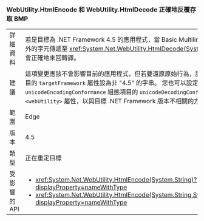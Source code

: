 ### <a name="webutilityhtmlencode-and-webutilityhtmldecode-round-trip-bmp-correctly"></a>WebUtility.HtmlEncode 和 WebUtility.HtmlDecode 正確地反覆存取 BMP

|   |   |
|---|---|
|詳細資料|若是目標為 .NET Framework 4.5 的應用程式，當 Basic Multilingual Plane (BMP) 以外的字元傳遞至 <xref:System.Net.WebUtility.HtmlDecode(System.String)> 方法時，會正確地來回轉譯。|
|建議|這項變更應該不會影響目前的應用程式，但若要還原原始行為，請將 <code>&lt;httpRuntime&gt;</code> 項目的 <code>targetFramework</code> 屬性設為非 &quot;4.5&quot; 的字串。 您也可以設定 <code>unicodeEncodingConformance</code> 組態項目的 <code>unicodeDecodingConformance</code> 和 <code>&lt;webUtility&gt;</code> 屬性，以與目標 .NET Framework 版本不相關的方式控制這個行為。|
|範圍|Edge|
|版本|4.5|
|類型|正在重定目標|
|受影響的 API|<ul><li><xref:System.Net.WebUtility.HtmlEncode(System.String)?displayProperty=nameWithType></li><li><xref:System.Net.WebUtility.HtmlEncode(System.String,System.IO.TextWriter)?displayProperty=nameWithType></li></ul>|

